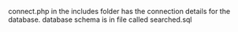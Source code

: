 connect.php in the includes folder has the connection details for the database. 
database schema is in file called searched.sql
